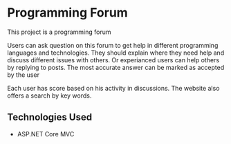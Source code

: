 # Programming Forum

This project is a programming forum

Users can ask question on this forum to get help in different programming languages and technologies.
They should explain where they need help and discuss different issues with others. Or experianced users can help others by replying to posts. The most accurate answer can be marked as accepted by the user

Each user has score based on his activity in discussions.
The website also offers a search by key words.


## Technologies Used

- ASP.NET Core MVC
